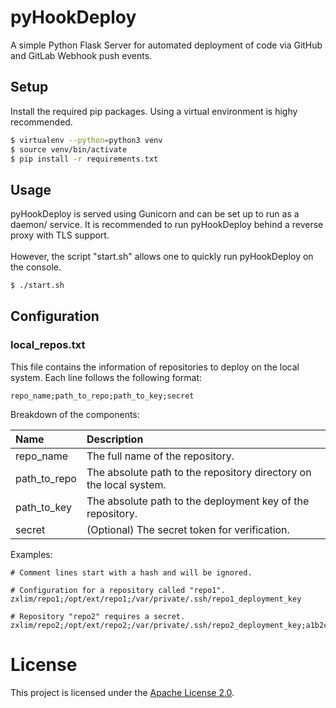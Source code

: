 # pyHookDeploy
A simple Python Flask Server for automated deployment of code via GitHub and GitLab Webhook push events.

## Setup
Install the required pip packages. Using a virtual environment is highy recommended.
```bash
$ virtualenv --python=python3 venv
$ source venv/bin/activate
$ pip install -r requirements.txt
```

## Usage
pyHookDeploy is served using Gunicorn and can be set up to run as a daemon/ service. It is recommended to run pyHookDeploy behind a reverse proxy with TLS support.
<br /><br />
However, the script "start.sh" allows one to quickly run pyHookDeploy on the console.
```bash
$ ./start.sh
```

## Configuration
### local_repos.txt
This file contains the information of repositories to deploy on the local system. Each line follows the following format:
```
repo_name;path_to_repo;path_to_key;secret
```
Breakdown of the components:

|Name			|Description														|
|:--------------|:------------------------------------------------------------------|
|repo_name		|The full name of the repository.									|
|path_to_repo	|The absolute path to the repository directory on the local system.	|
|path_to_key	|The absolute path to the deployment key of the repository.			|
|secret			|(Optional) The secret token for verification.						|

Examples:
```
# Comment lines start with a hash and will be ignored.

# Configuration for a repository called "repo1".
zxlim/repo1;/opt/ext/repo1;/var/private/.ssh/repo1_deployment_key

# Repository "repo2" requires a secret.
zxlim/repo2;/opt/ext/repo2;/var/private/.ssh/repo2_deployment_key;a1b2c3d4e5
```

# License
This project is licensed under the [Apache License 2.0](LICENSE).